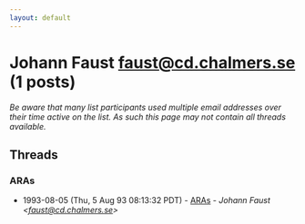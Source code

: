 ```yaml
---
layout: default
---
```


# Johann Faust <faust@cd.chalmers.se> (1 posts)

_Be aware that many list participants used multiple email addresses over their time active on the list. As such this page may not contain all threads available._

## Threads

### ARAs
+ 1993-08-05 (Thu, 5 Aug 93 08:13:32 PDT) - [ARAs](/archive/1993/08/63181b19845227da381f7d42b3ae0a4ef81a8ce6e232af8e05aea8824c749738) - _Johann Faust \<faust@cd.chalmers.se\>_

